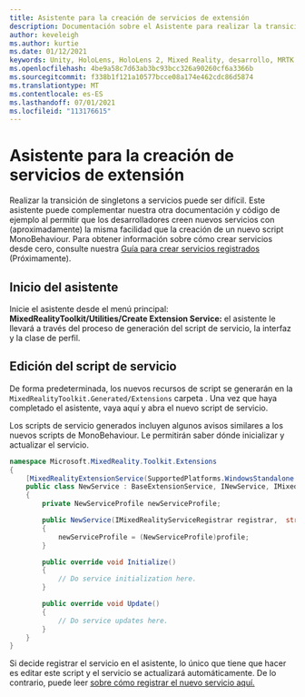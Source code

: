 ```yaml
---
title: Asistente para la creación de servicios de extensión
description: Documentación sobre el Asistente para realizar la transición de singletons a servicios MRTK
author: keveleigh
ms.author: kurtie
ms.date: 01/12/2021
keywords: Unity, HoloLens, HoloLens 2, Mixed Reality, desarrollo, MRTK
ms.openlocfilehash: 4be9a58c7d63ab3bc93bcc326a90260cf6a3366b
ms.sourcegitcommit: f338b1f121a10577bcce08a174e462cdc86d5874
ms.translationtype: MT
ms.contentlocale: es-ES
ms.lasthandoff: 07/01/2021
ms.locfileid: "113176615"
---
```

# <a name="extension-service-creation-wizard"></a>Asistente para la creación de servicios de extensión

Realizar la transición de singletons a servicios puede ser difícil. Este asistente puede complementar nuestra otra documentación y código de ejemplo al permitir que los desarrolladores creen nuevos servicios con (aproximadamente) la misma facilidad que la creación de un nuevo script MonoBehaviour. Para obtener información sobre cómo crear servicios desde cero, consulte nuestra [Guía para crear servicios registrados](../../configuration/mixed-reality-configuration-guide.md) (Próximamente).

## <a name="launching-the-wizard"></a>Inicio del asistente

Inicie el asistente desde el menú principal: **MixedRealityToolkit/Utilities/Create Extension Service:** el asistente le llevará a través del proceso de generación del script de servicio, la interfaz y la clase de perfil.

## <a name="editing-your-service-script"></a>Edición del script de servicio

De forma predeterminada, los nuevos recursos de script se generarán en la `MixedRealityToolkit.Generated/Extensions` carpeta . Una vez que haya completado el asistente, vaya aquí y abra el nuevo script de servicio.

Los scripts de servicio generados incluyen algunos avisos similares a los nuevos scripts de MonoBehaviour. Le permitirán saber dónde inicializar y actualizar el servicio.

```csharp
namespace Microsoft.MixedReality.Toolkit.Extensions
{
    [MixedRealityExtensionService(SupportedPlatforms.WindowsStandalone|SupportedPlatforms.MacStandalone|SupportedPlatforms.LinuxStandalone|SupportedPlatforms.WindowsUniversal)]
    public class NewService : BaseExtensionService, INewService, IMixedRealityExtensionService
    {
        private NewServiceProfile newServiceProfile;

        public NewService(IMixedRealityServiceRegistrar registrar,  string name,  uint priority,  BaseMixedRealityProfile profile) : base(registrar, name, priority, profile) 
        {
            newServiceProfile = (NewServiceProfile)profile;
        }

        public override void Initialize()
        {
            // Do service initialization here.
        }

        public override void Update()
        {
            // Do service updates here.
        }
    }
}
```

Si decide registrar el servicio en el asistente, lo único que tiene que hacer es editar este script y el servicio se actualizará automáticamente. De lo contrario, puede leer [sobre cómo registrar el nuevo servicio aquí.](../../configuration/mixed-reality-configuration-guide.md)
